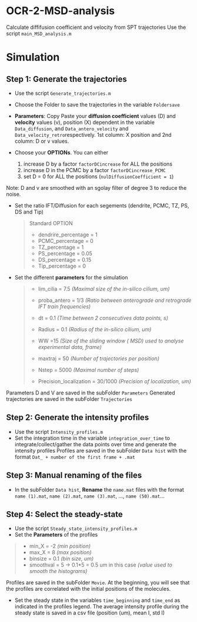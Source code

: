 # OCR-2-MSD-analysis
Calculate diffifusion coefficient and velocity from SPT trajectories
Use the script `main_MSD_analysis.m`

# Simulation
## Step 1: Generate the trajectories
- Use the script `Generate_trajectories.m`
- Choose the Folder to save the trajectories in the variable `Foldersave`

- **Parameters**: Copy Paste your **diffusion coefficient** values (D) and **velocity** values (v), position (X) dependent in the variable `Data_diffusion`, and `Data_antero_velocity` and `Data_velocity_retro`respectively.
1st column: X position and 2nd column: D or v values.
- Choose your **OPTIONs**. You can either
  1) increase D by a factor `factorDCincrease` for ALL the positions
  2) increase D in the PCMC by a factor `factorDCincrease_PCMC` 
  3) set D = 0 for ALL the positions (`nulDiffusionCoefficient = 1`)

Note: D and v are smoothed with an sgolay filter of degree 3 to reduce the noise.
- Set the ratio IFT/Diffusion for each segements (dendrite, PCMC, TZ, PS, DS and Tip)

  > Standard OPTION  
  >
  > - dendrire_percentage = 1  
  > - PCMC_percentage = 0  
  > - TZ_percentage = 1  
  > - PS_percentage = 0.05  
  > - DS_percentage = 0.15  
  > - Tip_percentage = 0  
  
- Set the different **parameters** for the simulation

  > - lim_cilia = 7.5   _(Maximal size of the in-silico cilium, um)_  
  >   
  > - proba_antero = 1/3   _(Ratio between anterograde and retrograde IFT train frequencies)_  
  >  
  > - dt = 0.1   _(Time between 2 consecutives data points, s)_  
  >  
  > - Radius = 0.1   _(Radius of the in-silico cilium, um)_   
  >  
  > - WW =15   _(Size of the sliding window ( MSD) used to analyse experimental data, frame)_    
  >  
  > - maxtraj = 50   _(Number of trajectories per position)_    
  >  
  > - Nstep = 5000   _(Maximal number of steps)_  
  > 
  > - Precision_localization = 30/1000   _(Precision of localization, um)_    

Parameters D and V are saved in the subFolder `Parameters`
Generated trajectories are saved in the subFolder `Trajectories`

## Step 2: Generate the intensity profiles 

- Use the script `Intensity_profiles.m`
- Set the integration time in the variable `integration_over_time` to integrate/collect/gather the data points over time and generate the intensity profiles
Profiles are saved in the subFolder `Data hist` with the format `Dat_ + number of the first frame + .mat`

## Step 3: Manual renaming of the files
- In the subFolder `Data hist`, **Rename** the `name.mat` files with the format `name (1).mat`, `name (2).mat`, `name (3).mat`, ..., `name (50).mat`...

## Step 4: Select the steady-state
- Use the script `Steady_state_intensity_profiles.m`
- Set the **Parameters** of the profiles

> - min_X = -2  _(min position)_  
> - max_X = 8  _(max position)_  
> - binsize = 0.1 _(bin size, um)_  
> - smoothval = 5   -> 0.1*5 = 0.5 um in this case _(value used to smooth the histograms)_  

Profiles are saved in the subFolder `Movie`.
At the beginning, you will see that the profiles are correlated with the initial positions of the molecules.
- Set the steady state in the variables `time_beginning` and `time_end` as indicated in the profiles legend.
The average intensity profile during the steady state is saved in a csv file (position (um), mean I, std I)
